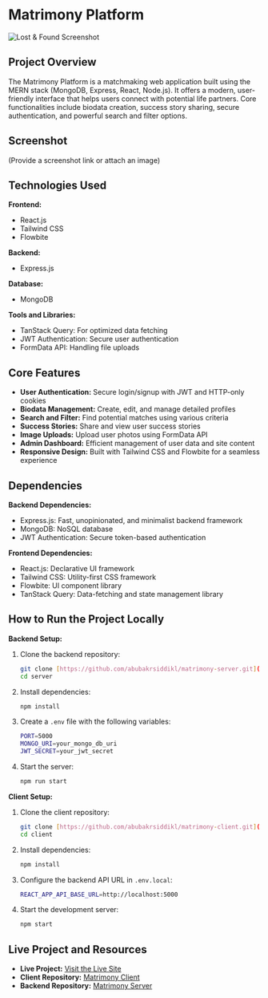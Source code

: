 # Matrimony Platform

![Lost & Found Screenshot](https://i.ibb.co.com/0y71gQVG/Screenshot-from-2025-02-06-23-08-01.png)  

## Project Overview

The Matrimony Platform is a matchmaking web application built using the MERN stack (MongoDB, Express, React, Node.js). It offers a modern, user-friendly interface that helps users connect with potential life partners. Core functionalities include biodata creation, success story sharing, secure authentication, and powerful search and filter options.

## Screenshot

(Provide a screenshot link or attach an image)

## Technologies Used

**Frontend:**

*   React.js
*   Tailwind CSS
*   Flowbite

**Backend:**

*   Express.js

**Database:**

*   MongoDB

**Tools and Libraries:**

*   TanStack Query: For optimized data fetching
*   JWT Authentication: Secure user authentication
*   FormData API: Handling file uploads

## Core Features

*   **User Authentication:** Secure login/signup with JWT and HTTP-only cookies
*   **Biodata Management:** Create, edit, and manage detailed profiles
*   **Search and Filter:** Find potential matches using various criteria
*   **Success Stories:** Share and view user success stories
*   **Image Uploads:** Upload user photos using FormData API
*   **Admin Dashboard:** Efficient management of user data and site content
*   **Responsive Design:** Built with Tailwind CSS and Flowbite for a seamless experience

## Dependencies

**Backend Dependencies:**

*   Express.js: Fast, unopinionated, and minimalist backend framework
*   MongoDB: NoSQL database
*   JWT Authentication: Secure token-based authentication

**Frontend Dependencies:**

*   React.js: Declarative UI framework
*   Tailwind CSS: Utility-first CSS framework
*   Flowbite: UI component library
*   TanStack Query: Data-fetching and state management library

## How to Run the Project Locally

**Backend Setup:**

1.  Clone the backend repository:

    ```bash
    git clone [https://github.com/abubakrsiddikl/matrimony-server.git](https://github.com/abubakrsiddikl/matrimony-server.git)
    cd server
    ```

2.  Install dependencies:

    ```bash
    npm install
    ```

3.  Create a `.env` file with the following variables:

    ```bash
    PORT=5000
    MONGO_URI=your_mongo_db_uri
    JWT_SECRET=your_jwt_secret
    ```

4.  Start the server:

    ```bash
    npm run start
    ```

**Client Setup:**

1.  Clone the client repository:

    ```bash
    git clone [https://github.com/abubakrsiddikl/matrimony-client.git](https://github.com/abubakrsiddikl/matrimony-client.git)
    cd client
    ```

2.  Install dependencies:

    ```bash
    npm install
    ```

3.  Configure the backend API URL in `.env.local`:

    ```bash
    REACT_APP_API_BASE_URL=http://localhost:5000
    ```

4.  Start the development server:

    ```bash
    npm start
    ```

## Live Project and Resources

*   **Live Project:** [Visit the Live Site](https://matrimony-5930a.web.app/)
*   **Client Repository:** [Matrimony Client](https://github.com/abubakrsiddikl/matrimony-client.git)
*   **Backend Repository:** [Matrimony Server](https://github.com/abubakrsiddikl/matrimony-server.git)